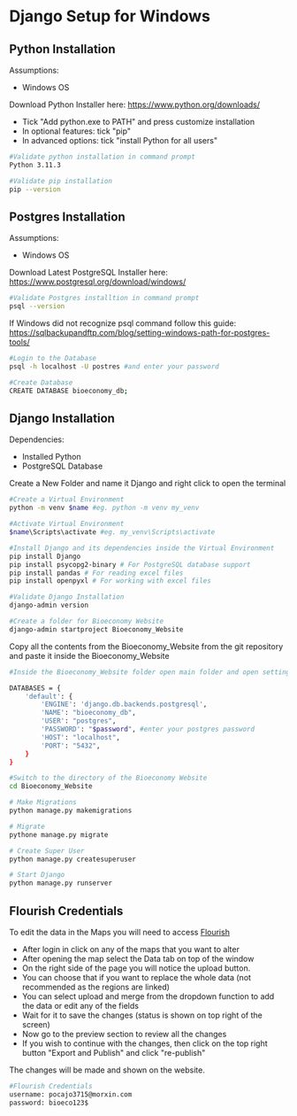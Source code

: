 
# Django Setup for Windows
## Python Installation

Assumptions:
- Windows OS

Download Python Installer here: https://www.python.org/downloads/
- Tick "Add python.exe to PATH" and press customize installation
- In optional features: tick "pip"
- In advanced options: tick "install Python for all users"


```bash
#Validate python installation in command prompt
Python 3.11.3

#Validate pip installation
pip --version
```

## Postgres Installation

Assumptions:
- Windows OS

Download Latest PostgreSQL Installer here: https://www.postgresql.org/download/windows/

```bash
#Validate Postgres installtion in command prompt
psql --version
```
If Windows did not recognize psql command follow this guide: https://sqlbackupandftp.com/blog/setting-windows-path-for-postgres-tools/

```bash
#Login to the Database
psql -h localhost -U postres #and enter your password

#Create Database
CREATE DATABASE bioeconomy_db;
```

## Django Installation

Dependencies:
- Installed Python
- PostgreSQL Database

Create a New Folder and name it Django and right click to open the terminal
```bash
#Create a Virtual Environment
python -m venv $name #eg. python -m venv my_venv

#Activate Virtual Environment
$name\Scripts\activate #eg. my_venv\Scripts\activate

#Install Django and its dependencies inside the Virtual Environment
pip install Django 
pip install psycopg2-binary # For PostgreSQL database support
pip install pandas # For reading excel files
pip install openpyxl # For working with excel files

#Validate Django Installation
django-admin version

#Create a folder for Bioeconomy Website
django-admin startproject Bioeconomy_Website
```

Copy all the contents from the Bioeconomy_Website from the git repository and paste it inside the Bioeconomy_Website

```bash
#Inside the Bioeconomy_Website folder open main folder and open settings.py and find the Django Database Settings

DATABASES = {
    'default': {
        'ENGINE': 'django.db.backends.postgresql',
        'NAME': "bioeconomy_db",
        'USER': "postgres",
        'PASSWORD': "$password", #enter your postgres password
        'HOST': "localhost",
        'PORT': "5432",
    }
}

#Switch to the directory of the Bioeconomy Website
cd Bioeconomy_Website

# Make Migrations
python manage.py makemigrations

# Migrate
pythone manage.py migrate

# Create Super User
python manage.py createsuperuser

# Start Django
python manage.py runserver
```

## Flourish Credentials

To edit the data in the Maps you will need to access [Flourish](https://app.flourish.studio/login?redirect=true)
- After login in click on any of the maps that you want to alter 
- After opening the map select the Data tab on top of the window 
- On the  right side of the page you will notice the upload button. 
- You can choose that if you want to replace the whole data (not recommended as the regions are linked)
- You can select upload and merge from the dropdown function to add the data or edit any of the fields
- Wait for it to save the changes (status is shown on top right of the screen)
- Now go to the preview section to review all the changes 
- If you wish to continue with the changes, then click on the top right button "Export and Publish" and click "re-publish"

The changes will be made and shown on the website.

```bash
#Flourish Credentials
username: pocajo3715@morxin.com
password: bioeco123$
```
